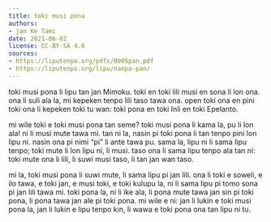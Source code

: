 ```yaml
---
title: toki musi pona
authors:
- jan Ke Tami
date: 2021-06-02
license: CC-BY-SA 4.0
sources:
- https://liputenpo.org/pdfs/0005pan.pdf
- https://liputenpo.org/lipu/nanpa-pan/
---
```


toki musi pona li lipu tan jan Mimoku. toki en toki lili musi en sona li lon ona. ona li suli ala la, mi kepeken tenpo lili taso tawa ona. open toki ona en pini toki ona li kepeken toki tu wan: toki pona en toki Inli en toki Epelanto.

mi wile toki e toki musi pona tan seme? toki musi pona li kama la, pu li lon ala! ni li musi mute tawa mi. tan ni la, nasin pi toki pona li tan tenpo pini lon lipu ni. nasin ona pi nimi “pi” li ante tawa pu. sama la, lipu ni li sama lipu tenpo; toki mute li lon lipu ni, li musi. taso ona li sama lipu tenpo ala tan ni: toki mute ona li lili, li suwi musi taso, li tan jan wan taso.

mi la, toki musi pona li suwi mute, li sama lipu pi jan lili. ona li toki e soweli, e ilo tawa, e toki jan, e musi toki, e toki kulupu la, ni li sama lipu pi tomo sona pi jan lili tawa mi. toki pona la, ni li ike ala, li pona mute tawa jan sin pi toki pona, li pona tawa jan ale pi toki pona. mi wile e ni: jan li lukin e toki musi pona la, jan li lukin e lipu tenpo kin, li wawa e toki pona ona tan lipu ni tu.